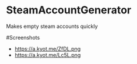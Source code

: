 # SteamAccountGenerator
Makes empty steam accounts quickly

#Screenshots
- https://a.kyot.me/ZfDL.png
- https://a.kyot.me/Lc5L.png